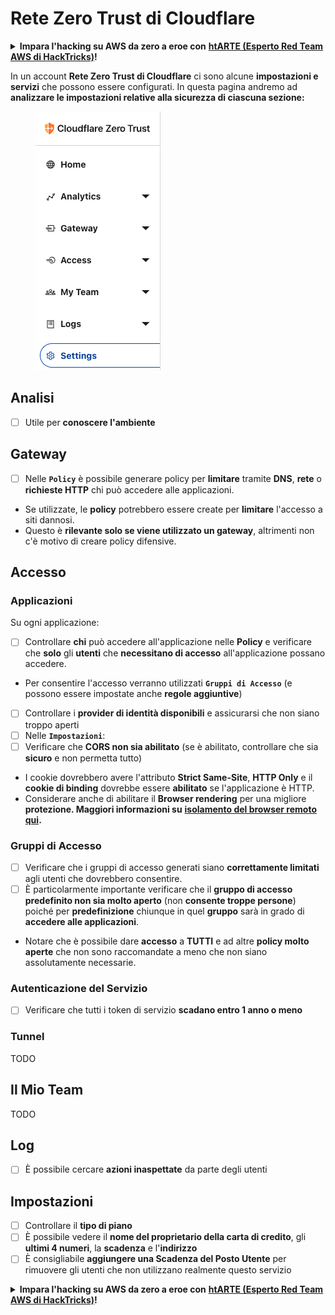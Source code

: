 # Rete Zero Trust di Cloudflare

<details>

<summary><strong>Impara l'hacking su AWS da zero a eroe con</strong> <a href="https://training.hacktricks.xyz/courses/arte"><strong>htARTE (Esperto Red Team AWS di HackTricks)</strong></a><strong>!</strong></summary>

Altri modi per supportare HackTricks:

* Se vuoi vedere la tua **azienda pubblicizzata su HackTricks** o **scaricare HackTricks in PDF** Controlla i [**PIANI DI ABBONAMENTO**](https://github.com/sponsors/carlospolop)!
* Ottieni il [**merchandising ufficiale di PEASS & HackTricks**](https://peass.creator-spring.com)
* Scopri [**La Famiglia PEASS**](https://opensea.io/collection/the-peass-family), la nostra collezione di [**NFT esclusivi**](https://opensea.io/collection/the-peass-family)
* **Unisciti al** 💬 [**gruppo Discord**](https://discord.gg/hRep4RUj7f) o al [**gruppo telegram**](https://t.me/peass) o **seguimi** su **Twitter** 🐦 [**@hacktricks\_live**](https://twitter.com/hacktricks\_live)**.**
* **Condividi i tuoi trucchi di hacking inviando PR ai** [**HackTricks**](https://github.com/carlospolop/hacktricks) e [**HackTricks Cloud**](https://github.com/carlospolop/hacktricks-cloud) repository di Github.

</details>

In un account **Rete Zero Trust di Cloudflare** ci sono alcune **impostazioni e servizi** che possono essere configurati. In questa pagina andremo ad **analizzare le impostazioni relative alla sicurezza di ciascuna sezione:**

<figure><img src="../../.gitbook/assets/image (206).png" alt=""><figcaption></figcaption></figure>

## Analisi

* [ ] Utile per **conoscere l'ambiente**

## **Gateway**

* [ ] Nelle **`Policy`** è possibile generare policy per **limitare** tramite **DNS**, **rete** o **richieste HTTP** chi può accedere alle applicazioni.
* Se utilizzate, le **policy** potrebbero essere create per **limitare** l'accesso a siti dannosi.
* Questo è **rilevante solo se viene utilizzato un gateway**, altrimenti non c'è motivo di creare policy difensive.

## Accesso

### Applicazioni

Su ogni applicazione:

* [ ] Controllare **chi** può accedere all'applicazione nelle **Policy** e verificare che **solo** gli **utenti** che **necessitano di accesso** all'applicazione possano accedere.
* Per consentire l'accesso verranno utilizzati **`Gruppi di Accesso`** (e possono essere impostate anche **regole aggiuntive**)
* [ ] Controllare i **provider di identità disponibili** e assicurarsi che non siano troppo aperti
* [ ] Nelle **`Impostazioni`**:
* [ ] Verificare che **CORS non sia abilitato** (se è abilitato, controllare che sia **sicuro** e non permetta tutto)
* I cookie dovrebbero avere l'attributo **Strict Same-Site**, **HTTP Only** e il **cookie di binding** dovrebbe essere **abilitato** se l'applicazione è HTTP.
* Considerare anche di abilitare il **Browser rendering** per una migliore **protezione. Maggiori informazioni su** [**isolamento del browser remoto qui**](https://blog.cloudflare.com/cloudflare-and-remote-browser-isolation/)**.**

### **Gruppi di Accesso**

* [ ] Verificare che i gruppi di accesso generati siano **correttamente limitati** agli utenti che dovrebbero consentire.
* [ ] È particolarmente importante verificare che il **gruppo di accesso predefinito non sia molto aperto** (non **consente troppe persone**) poiché per **predefinizione** chiunque in quel **gruppo** sarà in grado di **accedere alle applicazioni**.
* Notare che è possibile dare **accesso** a **TUTTI** e ad altre **policy molto aperte** che non sono raccomandate a meno che non siano assolutamente necessarie.

### Autenticazione del Servizio

* [ ] Verificare che tutti i token di servizio **scadano entro 1 anno o meno**

### Tunnel

TODO

## Il Mio Team

TODO

## Log

* [ ] È possibile cercare **azioni inaspettate** da parte degli utenti

## Impostazioni

* [ ] Controllare il **tipo di piano**
* [ ] È possibile vedere il **nome del proprietario della carta di credito**, gli **ultimi 4 numeri**, la **scadenza** e l'**indirizzo**
* [ ] È consigliabile **aggiungere una Scadenza del Posto Utente** per rimuovere gli utenti che non utilizzano realmente questo servizio

<details>

<summary><strong>Impara l'hacking su AWS da zero a eroe con</strong> <a href="https://training.hacktricks.xyz/courses/arte"><strong>htARTE (Esperto Red Team AWS di HackTricks)</strong></a><strong>!</strong></summary>

Altri modi per supportare HackTricks:

* Se vuoi vedere la tua **azienda pubblicizzata su HackTricks** o **scaricare HackTricks in PDF** Controlla i [**PIANI DI ABBONAMENTO**](https://github.com/sponsors/carlospolop)!
* Ottieni il [**merchandising ufficiale di PEASS & HackTricks**](https://peass.creator-spring.com)
* Scopri [**La Famiglia PEASS**](https://opensea.io/collection/the-peass-family), la nostra collezione di [**NFT esclusivi**](https://opensea.io/collection/the-peass-family)
* **Unisciti al** 💬 [**gruppo Discord**](https://discord.gg/hRep4RUj7f) o al [**gruppo telegram**](https://t.me/peass) o **seguimi** su **Twitter** 🐦 [**@hacktricks\_live**](https://twitter.com/hacktricks\_live)**.**
* **Condividi i tuoi trucchi di hacking inviando PR ai** [**HackTricks**](https://github.com/carlospolop/hacktricks) e [**HackTricks Cloud**](https://github.com/carlospolop/hacktricks-cloud) repository di Github.

</details>
